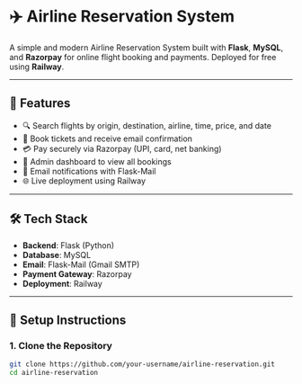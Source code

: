# ✈️ Airline Reservation System

A simple and modern Airline Reservation System built with **Flask**, **MySQL**, and **Razorpay** for online flight booking and payments. Deployed for free using **Railway**.

---

## 🚀 Features

- 🔍 Search flights by origin, destination, airline, time, price, and date
- 📅 Book tickets and receive email confirmation
- 💳 Pay securely via Razorpay (UPI, card, net banking)
- 🔐 Admin dashboard to view all bookings
- 📨 Email notifications with Flask-Mail
- 🌐 Live deployment using Railway

---

## 🛠️ Tech Stack

- **Backend**: Flask (Python)
- **Database**: MySQL
- **Email**: Flask-Mail (Gmail SMTP)
- **Payment Gateway**: Razorpay
- **Deployment**: Railway

---

## 🔧 Setup Instructions

### 1. Clone the Repository
```bash
git clone https://github.com/your-username/airline-reservation.git
cd airline-reservation
